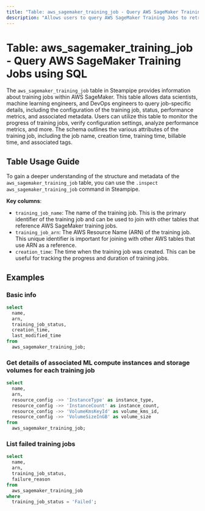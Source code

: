 ```yaml
---
title: "Table: aws_sagemaker_training_job - Query AWS SageMaker Training Jobs using SQL"
description: "Allows users to query AWS SageMaker Training Jobs to retrieve information about individual training jobs."
---
```


# Table: aws_sagemaker_training_job - Query AWS SageMaker Training Jobs using SQL

The `aws_sagemaker_training_job` table in Steampipe provides information about training jobs within AWS SageMaker. This table allows data scientists, machine learning engineers, and DevOps engineers to query job-specific details, including the configuration of the training job, status, performance metrics, and associated metadata. Users can utilize this table to monitor the progress of training jobs, verify configuration settings, analyze performance metrics, and more. The schema outlines the various attributes of the training job, including the job name, creation time, training time, billable time, and associated tags.

## Table Usage Guide

To gain a deeper understanding of the structure and metadata of the `aws_sagemaker_training_job` table, you can use the `.inspect aws_sagemaker_training_job` command in Steampipe.

**Key columns**:

- `training_job_name`: The name of the training job. This is the primary identifier of the training job and can be used to join with other tables that reference AWS SageMaker training jobs.
- `training_job_arn`: The AWS Resource Name (ARN) of the training job. This unique identifier is important for joining with other AWS tables that use ARN as a reference.
- `creation_time`: The time when the training job was created. This can be useful for tracking the progress and duration of training jobs.

## Examples

### Basic info

```sql
select
  name,
  arn,
  training_job_status,
  creation_time,
  last_modified_time
from
  aws_sagemaker_training_job;
```

### Get details of associated ML compute instances and storage volumes for each training job

```sql
select
  name,
  arn,
  resource_config ->> 'InstanceType' as instance_type,
  resource_config ->> 'InstanceCount' as instance_count,
  resource_config ->> 'VolumeKmsKeyId' as volume_kms_id,
  resource_config ->> 'VolumeSizeInGB' as volume_size
from
  aws_sagemaker_training_job;
```

### List failed training jobs

```sql
select
  name,
  arn,
  training_job_status,
  failure_reason
from
  aws_sagemaker_training_job
where
  training_job_status = 'Failed';
```
